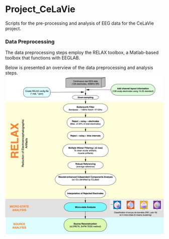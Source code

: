 # Project_CeLaVie
Scripts for the pre-processing and analysis of EEG data for the CeLaVie project.
### Data Preprocessing
The data preprocessing steps employ the RELAX toolbox, a Matlab-based toolbox that functions with EEGLAB.

Below is presented an overview of the data preprocessing and analysis steps. 
<img title="Celavie data processing pipeline overview." alt="Alt text" src="/images/microstate_analysis_pipeline_flowchartv2.png">
